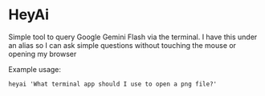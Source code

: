# HeyAi

Simple tool to query Google Gemini Flash via the terminal. I have this under an alias so I can ask simple questions without touching the mouse or opening my browser

Example usage:
```
heyai 'What terminal app should I use to open a png file?'
```